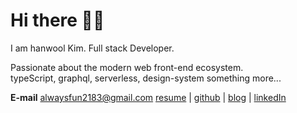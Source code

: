 # Hi there 👋👋



I am hanwool Kim. Full stack Developer.

Passionate about the modern web front-end ecosystem.  
typeScript, graphql, serverless, design-system something more...

**E-mail** alwaysfun2183@gmail.com
[resume](https://www.toycrane.xyz/) | [github](https://github.com/toy-crane) | [blog](https://toycrane.medium.com/) | [linkedIn](https://www.linkedin.com/in/hanwool-kim-65242479/)
</br>
</br>

<!--
**toy-crane/toy-crane** is a ✨ _special_ ✨ repository because its `README.md` (this file) appears on your GitHub profile.

Here are some ideas to get you started:

- 🔭 I’m currently working on ...
- 🌱 I’m currently learning ...
- 👯 I’m looking to collaborate on ...
- 🤔 I’m looking for help with ...
- 💬 Ask me about ...
- 📫 How to reach me: ...
- 😄 Pronouns: ...
- ⚡ Fun fact: ...
-->
